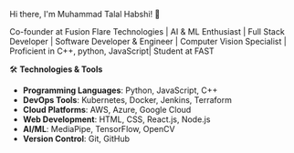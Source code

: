 Hi there, I'm Muhammad Talal Habshi! 👋

Co-founder at Fusion Flare Technologies | AI & ML Enthusiast | Full Stack Developer | Software Developer & Engineer | Computer Vision Specialist | Proficient in C++, python, JavaScript| Student at FAST

🛠 **Technologies & Tools**
- **Programming Languages**: Python, JavaScript, C++
- **DevOps Tools**: Kubernetes, Docker, Jenkins, Terraform
- **Cloud Platforms**: AWS, Azure, Google Cloud
- **Web Development**: HTML, CSS, React.js, Node.js
- **AI/ML**: MediaPipe, TensorFlow, OpenCV
- **Version Control**: Git, GitHub






